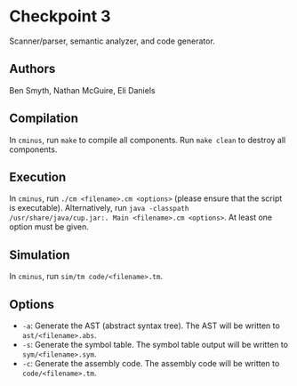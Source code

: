 # Checkpoint 3

Scanner/parser, semantic analyzer, and code generator.

## Authors
Ben Smyth, Nathan McGuire, Eli Daniels

## Compilation
In `cminus`, run `make` to compile all components.
Run `make clean` to destroy all components.

## Execution
In `cminus`, run `./cm <filename>.cm <options>` (please ensure that the script is executable).
Alternatively, run `java -classpath /usr/share/java/cup.jar:. Main <filename>.cm <options>`.
At least one option must be given.

## Simulation
In `cminus`, run `sim/tm code/<filename>.tm`.

## Options
- `-a`: Generate the AST (abstract syntax tree). The AST will be written to `ast/<filename>.abs`.
- `-s`: Generate the symbol table. The symbol table output will be written to `sym/<filename>.sym`.
- `-c`: Generate the assembly code. The assembly code will be written to `code/<filename>.tm`.
